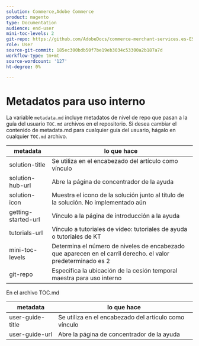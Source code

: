```yaml
---
solution: Commerce,Adobe Commerce
product: magento
type: Documentation
audience: end-user
mini-toc-levels: 2
git-repo: https://github.com/AdobeDocs/commerce-merchant-services.es-ES
role: User
source-git-commit: 185ec300bdb50f7be19eb3034c53300a2b187a7d
workflow-type: tm+mt
source-wordcount: '127'
ht-degree: 0%

---
```



# Metadatos para uso interno

La variable `metadata.md` incluye metadatos de nivel de repo que pasan a la guía del usuario `TOC.md` archivos en el repositorio. Si desea cambiar el contenido de metadata.md para cualquier guía del usuario, hágalo en cualquier `TOC.md` archivo.

| metadata | lo que hace |
|--- |--- |
| solution-title | Se utiliza en el encabezado del artículo como vínculo |
| solution-hub-url | Abre la página de concentrador de la ayuda |
| solution-icon | Muestra el icono de la solución junto al título de la solución. No implementado aún |
| getting-started-url | Vínculo a la página de introducción a la ayuda |
| tutorials-url | Vínculo a tutoriales de vídeo: tutoriales de ayuda o tutoriales de KT |
| mini-toc-levels | Determina el número de niveles de encabezado que aparecen en el carril derecho. el valor predeterminado es 2 |
| git-repo | Especifica la ubicación de la cesión temporal maestra para uso interno |

En el archivo TOC.md

| metadata | lo que hace |
|--- |--- |
| user-guide-title | Se utiliza en el encabezado del artículo como vínculo |
| user-guide-url | Abre la página de concentrador de la ayuda |
